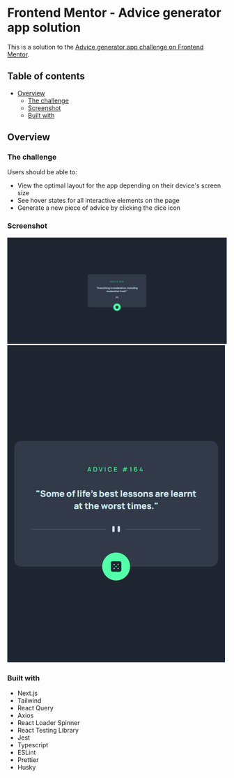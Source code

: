 # Frontend Mentor - Advice generator app solution

This is a solution to the [Advice generator app challenge on Frontend Mentor](https://www.frontendmentor.io/challenges/advice-generator-app-QdUG-13db).

## Table of contents

- [Overview](#overview)
  - [The challenge](#the-challenge)
  - [Screenshot](#screenshot)
  - [Built with](#built-with)


## Overview

### The challenge

Users should be able to:

- View the optimal layout for the app depending on their device's screen size
- See hover states for all interactive elements on the page
- Generate a new piece of advice by clicking the dice icon

### Screenshot


![](./results/desktop.png)
![](./results/mobile.png)



### Built with

- Next.js
- Tailwind
- React Query
- Axios
- React Loader Spinner
- React Testing Library
- Jest
- Typescript
- ESLint
- Prettier
- Husky